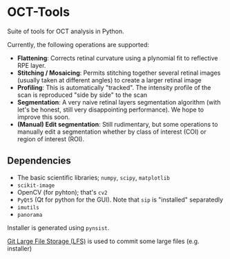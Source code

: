 # OCT-Tools
Suite of tools for OCT analysis in Python.

Currently, the following operations are supported:
* **Flattening**: Corrects retinal curvature using a plynomial fit to reflective RPE layer.
* **Stitching / Mosaicing**: Permits stitching together several retinal images (usually taken at different angles) to create a larger retinal image
* **Profiling**:  This is automatically "tracked". The intensity profile of the scan is reproduced "side by side" to the scan
* **Segmentation**: A very naive retinal layers segmentation algorithm (with let's be honest, still very disappointing performance). We hope to improve this soon.
* **(Manual) Edit segmentation**: Still rudimentary, but some operations to manually edit a segmentation whether by class of interest (COI) or region of interest (ROI).

## Dependencies

* The basic scientific libraries; `numpy`, `scipy`, `matplotlib`
* `scikit-image`
* OpenCV (for pyhton); that's `cv2`
* `PyQt5` (Qt for python for the GUI). Note that `sip` is "installed" separatedly
* `imutils`
* `panorama`

Installer is generated using `pynsist`.

[Git Large File Storage (LFS)](https://git-lfs.github.com/) is used to commit some large files (e.g. installer)



